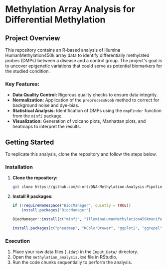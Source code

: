 # Methylation Array Analysis for Differential Methylation

## Project Overview

This repository contains an R-based analysis of Illumina HumanMethylation450k array data to identify differentially methylated probes (DMPs) between a disease and a control group. The project's goal is to uncover epigenetic variations that could serve as potential biomarkers for the studied condition.

### Key Features:

*   **Data Quality Control:** Rigorous quality checks to ensure data integrity.
*   **Normalization:** Application of the `preprocessNoob` method to correct for background noise and dye-bias.
*   **Statistical Analysis:** Identification of DMPs using the `dmpFinder` function from the `minfi` package.
*   **Visualization:** Generation of volcano plots, Manhattan plots, and heatmaps to interpret the results.


## Getting Started

To replicate this analysis, clone the repository and follow the steps below.

### Installation

1.  **Clone the repository:**
    ```bash
    git clone https://github.com/d-ert/DNA-Methylation-Analysis-Pipeline.git
    ```
2.  **Install R packages:**
    ```R
    if (!requireNamespace("BiocManager", quietly = TRUE))
        install.packages("BiocManager")

    BiocManager::install(c("minfi", "IlluminaHumanMethylation450kmanifest", "IlluminaHumanMethylation450kanno.ilmn12.hg19"))

    install.packages(c("pheatmap", "RColorBrewer", "ggplot2", "ggrepel", "knitr", "tinytex"))
    ```

### Execution

1.  Place your raw data files (`.idat`) in the `Input_Data/` directory.
2.  Open the `methylation_analysis.Rmd` file in RStudio.
3.  Run the code chunks sequentially to perform the analysis.
